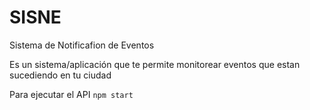 # SISNE

Sistema de Notificafion de Eventos

Es un sistema/aplicación que te permite monitorear eventos que estan sucediendo en tu ciudad

Para ejecutar el API `npm start`

